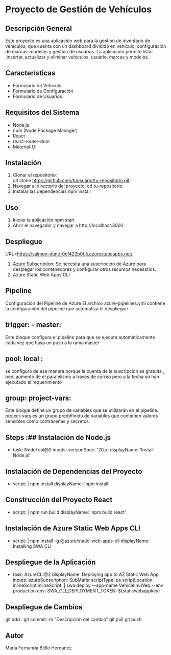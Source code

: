# Proyecto de Gestión de Vehículos

## Descripción General

Este proyecto es una aplicación web para la gestión de inventario de vehículos, que cuenta con un dashboard dividido en vehículo, configuración de marcas-modelos y gestión de usuarios. La aplicación permite listar ,insertar, actualizar y eliminar vehículos, usuario, marcas y modelos.

## Características

- Formulario de Vehículo
- Formulario de Configuración
- Formulario de Usuarios  

## Requisitos del Sistema

- Node.js
- npm (Node Package Manager)
- React
- react-router-dom
- Material-UI 

## Instalación

1. Clonar el repositorio:  
   git clone https://github.com/tuusuario/tu-repositorio.git;
2. Navegar al directorio del proyecto:
    cd tu-repositorio
3. Instalar las dependencias
   npm install

## Uso
1. Iniciar la aplicación
   npm start
2. Abrir el navegador y navegar a http://localhost:3000

## Despliegue 
URL=https://salmon-dune-0cf423b0f.5.azurestaticapps.net/
1. Azure Subscription: Se necesita una suscripción de Azure para desplegar los contenedores y configurar otros recursos necesarios.
2. Azure Static Web Apps CLI

## Pipeline
Configuración del Pipeline de Azure
El archivo azure-pipelines.yml contiene la configuración del pipeline que automatiza el despliegue
 ## trigger: - master: ## 
 Este bloque configura el pipeline para que se ejecute automáticamente cada vez que haya un push a la rama master
 ## pool: local : ## 
 se configuro de esa manera porque la cuenta de la suscripcion es gratuita , pedi aumento de el paralelismo a traves de correo pero a la fecha no han ejecutado el requerimiento
 ## group: project-vars: ##
 Este bloque define un grupo de variables que se utilizarán en el pipeline. project-vars es un grupo predefinido de variables que contienen valores sensibles como contraseñas y secretos.
 ## Steps :##  Instalación de Node.js
- task: NodeTool@0
  inputs:
    versionSpec: '20.x'
  displayName: 'Install Node.js'
 ## Instalación de Dependencias del Proyecto
 - script: |
    npm install
  displayName: 'npm install'
 ## Construcción del Proyecto React
 - script: |
    npm run build
  displayName: 'npm build react'
 ## Instalación de Azure Static Web Apps CLI
 - script: |
    npm install -g @azure/static-web-apps-cli
  displayName: Installing SWA CLI
 ## Despliegue de la Aplicación
 - task: AzureCLI@2
  displayName: Deploying app to AZ Static Web App
  inputs:
    azureSubscription: SubMafer
    scriptType: ps
    scriptLocation: inlineScript
    inlineScript: |
      swa deploy --app-name VehicleInvWeb --env production
  env:
    SWA_CLI_DEPLOYMENT_TOKEN: $(staticwebappkey)

 ## Despliegue de Cambios
 git add .
 git commit -m "Descripción del cambio"
 git pull
 git push



## Autor
  Maria Fernanda Bello Hernanez
